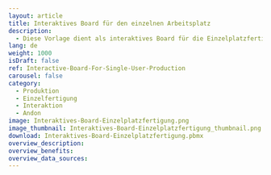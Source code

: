 ```yaml
---
layout: article
title: Interaktives Board für den einzelnen Arbeitsplatz
description: 
  - Diese Vorlage dient als interaktives Board für die Einzelplatzfertigung. Durch die Verwendung eines Touch Screens an dem entsprechenden Arbeitsplatz, kann der jeweilige Mitarbeiter Probleme melden, Montagezeiten stoppen und sieht gleichzeitig, wie viele Teile für einen bestimmten Auftrag noch zu erledigen sind. Diese Informationen können an anderer Stelle zentral überblickt werden, um so die Produktion zu optimieren. Auf diese Weise kann eine Betriebsdatenerfassung (BDE) sehr einfach realisiert werden..
lang: de
weight: 1000
isDraft: false
ref: Interactive-Board-For-Single-User-Production
carousel: false
category:
  - Produktion
  - Einzelfertigung
  - Interaktion
  - Andon
image: Interaktives-Board-Einzelplatzfertigung.png
image_thumbnail: Interaktives-Board-Einzelplatzfertigung_thumbnail.png
download: Interaktives-Board-Einzelplatzfertigung.pbmx
overview_description:
overview_benefits:
overview_data_sources:
---
```


